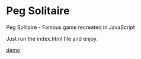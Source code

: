 # Peg Solitaire
Peg Solitaire - Famous game recreated in JavaScript

Just run the index.html file and enjoy.

  <a href="stewart-anderson.co.uk/demo/peg-solitaire-master/">demo<a>
